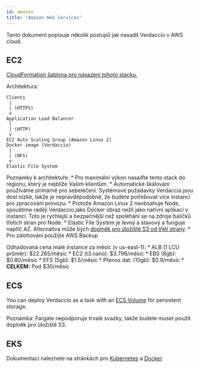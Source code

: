 ```yaml
---
id: amazon
title: "Amazon Web Services"
---
```

Tento dokument popisuje několik postupů jak nasadit Verdaccio v AWS cloud.

## EC2

[CloudFormation šablona pro nasazení tohoto stacku.](https://github.com/verdaccio/verdaccio/blob/master/contrib/aws/cloudformation-ec2-efs.yaml)

Architektura:

    Clients
     |
     | (HTTPS)
     v
    Application Load Balancer
     |
     | (HTTP)
     v
    EC2 Auto Scaling Group (Amazon Linux 2)
    Docker image (Verdaccio)
     |
     | (NFS)
     v
    Elastic File System
    

Poznámky k architektuře: * Pro maximální výkon nasaďte tento stack do regionu, který je nejblíže Vašim klientům. * Automatické škálování používáme primárně pro sebeléčení. Systémové požadavky Verdaccia jsou dost nízké, takže je nepravděpodobné, že budete potřebovat více instancí pro zpracování provozu. * Protože Amazon Linux 2 neobsahuje Node, spouštíme raději Verdaccio jako Docker obraz nežli jako nativní aplikaci v instanci. Toto je rychlejší a bezpečnější než spoléhání se na zdroje balíčků třetích stran pro Node. * Elastic File System je levný a stavový a funguje napříč AZ. Alternativa může bých [doplněk pro úložiště S3 od třetí strany](https://github.com/remitly/verdaccio-s3-storage). * Pro zálohování použijte AWS Backup

Odhadovaná cena malé instance za měsíc (v us-east-1): * ALB (1 LCU průměr): $22.265/měsíc * EC2 (t3.nano): $3.796/měsíc * EBS (8gb): $0.80/měsíc * EFS (5gb): $1.5/měsíc * Přenos dat: (10gb): $0.9/měsíc * **CELKEM:** Pod $30/měsíc

## ECS

You can deploy Verdaccio as a task with an [ECS Volume](https://docs.aws.amazon.com/AmazonECS/latest/developerguide/using_data_volumes.html) for persistent storage.

Poznámka: Fargate nepodporuje trvalé svazky, takže budete muset použít doplněk pro úložiště S3.

## EKS

Dokumentaci naleznete na stránkách pro [Kubernetes](kubernetes) a [Docker](docker).